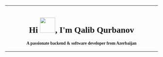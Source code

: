<hr>
<h1 align="center" style="font-family: 'consolas'">Hi <img src = "https://raw.githubusercontent.com/MartinHeinz/MartinHeinz/master/wave.gif" width = 50px>, I'm Qalib Qurbanov</h1>
<h4 align="center" style="font-family: 'consolas'">A passionate backend & software developer from Azerbaijan</h4>
<hr>

